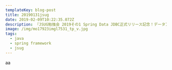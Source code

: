 ```yaml
---
templateKey: blog-post
title: 20190131jsug
date: 2019-02-09T10:22:35.072Z
description: 『JSUG勉強会 2019その1 Spring Data JDBC正式リリース記念！データアクセス特集』に行ってきました。
image: /img/mo17923imgl7531_tp_v.jpg
tags:
  - java
  - spring framework
  - jsug
---
```

aa
